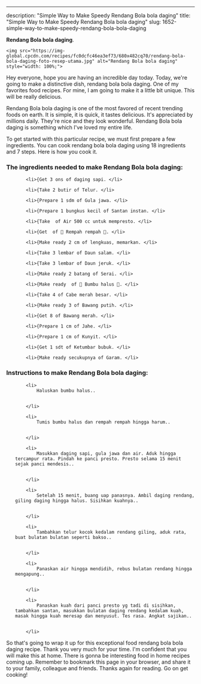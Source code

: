 ---
description: "Simple Way to Make Speedy Rendang Bola bola daging"
title: "Simple Way to Make Speedy Rendang Bola bola daging"
slug: 1652-simple-way-to-make-speedy-rendang-bola-bola-daging

<p>
	<strong>Rendang Bola bola daging</strong>. 
	
</p>
<p>
	
	<img src="https://img-global.cpcdn.com/recipes/fc0dcfc46ea3ef73/680x482cq70/rendang-bola-bola-daging-foto-resep-utama.jpg" alt="Rendang Bola bola daging" style="width: 100%;">
	
	
</p>
<p>
	Hey everyone, hope you are having an incredible day today. Today, we're going to make a distinctive dish, rendang bola bola daging. One of my favorites food recipes. For mine, I am going to make it a little bit unique. This will be really delicious.
</p>
	
<p>
	
</p>
<p>
	Rendang Bola bola daging is one of the most favored of recent trending foods on earth. It is simple, it is quick, it tastes delicious. It's appreciated by millions daily. They're nice and they look wonderful. Rendang Bola bola daging is something which I've loved my entire life.
</p>

<p>
To get started with this particular recipe, we must first prepare a few ingredients. You can cook rendang bola bola daging using 18 ingredients and 7 steps. Here is how you cook it.
</p>

<h3>The ingredients needed to make Rendang Bola bola daging:</h3>

<ol>
	
		<li>{Get 3 ons of daging sapi. </li>
	
		<li>{Take 2 butir of Telur. </li>
	
		<li>{Prepare 1 sdm of Gula jawa. </li>
	
		<li>{Prepare 1 bungkus kecil of Santan instan. </li>
	
		<li>{Take  of Air 500 cc untuk mempresto. </li>
	
		<li>{Get  of 🥬 Rempah rempah 🥬. </li>
	
		<li>{Make ready 2 cm of lengkuas, memarkan. </li>
	
		<li>{Take 3 lembar of Daun salam. </li>
	
		<li>{Take 3 lembar of Daun jeruk. </li>
	
		<li>{Make ready 2 batang of Serai. </li>
	
		<li>{Make ready  of 🥗 Bumbu halus 🥗. </li>
	
		<li>{Take 4 of Cabe merah besar. </li>
	
		<li>{Make ready 3 of Bawang putih. </li>
	
		<li>{Get 8 of Bawang merah. </li>
	
		<li>{Prepare 1 cm of Jahe. </li>
	
		<li>{Prepare 1 cm of Kunyit. </li>
	
		<li>{Get 1 sdt of Ketumbar bubuk. </li>
	
		<li>{Make ready secukupnya of Garam. </li>
	
</ol>
<p>
	
</p>

<h3>Instructions to make Rendang Bola bola daging:</h3>

<ol>
	
		<li>
			Haluskan bumbu halus..
			
			
		</li>
	
		<li>
			Tumis bumbu halus dan rempah rempah hingga harum..
			
			
		</li>
	
		<li>
			Masukkan daging sapi, gula jawa dan air. Aduk hingga tercampur rata. Pindah ke panci presto. Presto selama 15 menit sejak panci mendesis..
			
			
		</li>
	
		<li>
			Setelah 15 menit, buang uap panasnya. Ambil daging rendang, giling daging hingga halus. Sisihkan kuahnya..
			
			
		</li>
	
		<li>
			Tambahkan telur kocok kedalam rendang giling, aduk rata, buat bulatan bulatan seperti bakso..
			
			
		</li>
	
		<li>
			Panaskan air hingga mendidih, rebus bulatan rendang hingga mengapung..
			
			
		</li>
	
		<li>
			Panaskan kuah dari panci presto yg tadi di sisihkan, tambahkan santan, masukkan bulatan daging rendang kedalam kuah, masak hingga kuah meresap dan menyusut. Tes rasa. Angkat sajikan..
			
			
		</li>
	
</ol>

<p>
	
</p>

<p>
	So that's going to wrap it up for this exceptional food rendang bola bola daging recipe. Thank you very much for your time. I'm confident that you will make this at home. There is gonna be interesting food in home recipes coming up. Remember to bookmark this page in your browser, and share it to your family, colleague and friends. Thanks again for reading. Go on get cooking!
</p>

